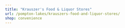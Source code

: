 ```yaml
---
title: "Krauszer's Food & Liquor Stores"
url: /pompton-lakes/krauszers-food-and-liquor-stores/
shop: convenience
---
```


